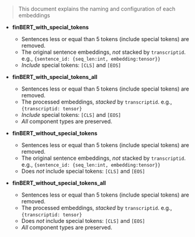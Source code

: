 > This document explains the naming and configuration of each embeddings

- **finBERT_with_special_tokens**
    - Sentences less or equal than 5 tokens (include special tokens) are removed.
    - The original sentence embeddings, *not* stacked by `transcriptid`. e.g., `{sentence_id: {seq_len:int, embedding:tensor}}`
    - *Include* special tokens: `[CLS]` and `[EOS]`

- **finBERT_with_special_tokens_all**
    - Sentences less or equal than 5 tokens (include special tokens) are removed.
    - The processed embeddings, *stacked* by `transcriptid`. e.g., `{transcriptid: tensor}`
    - *Include* special tokens: `[CLS]` and `[EOS]`
    - *All* component types are preserved.

- **finBERT_without_special_tokens**
    - Sentences less or equal than 5 tokens (include special tokens) are removed.
    - The original sentence embeddings, *not* stacked by `transcriptid`. e.g., `{sentence_id: {seq_len:int, embedding:tensor}}`
    - Does *not* include special tokens: `[CLS]` and `[EOS]`

- **finBERT_without_special_tokens_all**
    - Sentences less or equal than 5 tokens (include special tokens) are removed.
    - The processed embeddings, *stacked* by `transcriptid`. e.g., `{transcriptid: tensor}`
    - Does *not* include special tokens: `[CLS]` and `[EOS]`
    - *All* component types are preserved.